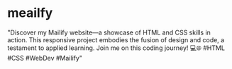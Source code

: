 # meailfy
 "Discover my Mailify website—a showcase of HTML and CSS skills in action. This responsive project embodies the fusion of design and code, a testament to applied learning. Join me on this coding journey! 💻🌐 #HTML #CSS #WebDev #Mailify"
